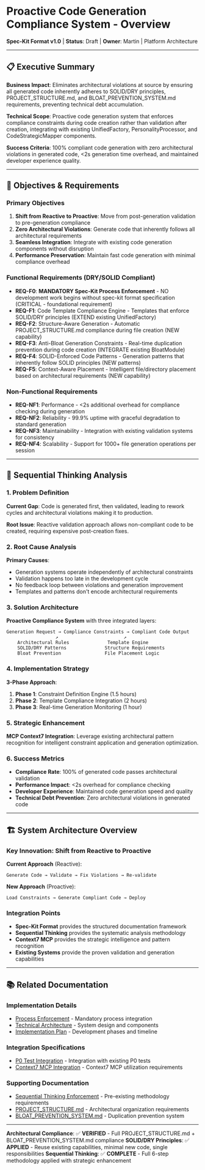 # Proactive Code Generation Compliance System - Overview

**Spec-Kit Format v1.0** | **Status**: Draft | **Owner**: Martin | Platform Architecture

---

## 📋 **Executive Summary**

**Business Impact**: Eliminates architectural violations at source by ensuring all generated code inherently adheres to SOLID/DRY principles, PROJECT_STRUCTURE.md, and BLOAT_PREVENTION_SYSTEM.md requirements, preventing technical debt accumulation.

**Technical Scope**: Proactive code generation system that enforces compliance constraints during code creation rather than validation after creation, integrating with existing UnifiedFactory, PersonalityProcessor, and CodeStrategicMapper components.

**Success Criteria**: 100% compliant code generation with zero architectural violations in generated code, <2s generation time overhead, and maintained developer experience quality.

---

## 🎯 **Objectives & Requirements**

### **Primary Objectives**
1. **Shift from Reactive to Proactive**: Move from post-generation validation to pre-generation compliance
2. **Zero Architectural Violations**: Generate code that inherently follows all architectural requirements
3. **Seamless Integration**: Integrate with existing code generation components without disruption
4. **Performance Preservation**: Maintain fast code generation with minimal compliance overhead

### **Functional Requirements** (DRY/SOLID Compliant)
- **REQ-F0**: **MANDATORY Spec-Kit Process Enforcement** - NO development work begins without spec-kit format specification (CRITICAL - foundational requirement)
- **REQ-F1**: Code Template Compliance Engine - Templates that enforce SOLID/DRY principles (EXTEND existing UnifiedFactory)
- **REQ-F2**: Structure-Aware Generation - Automatic PROJECT_STRUCTURE.md compliance during file creation (NEW capability)
- **REQ-F3**: Anti-Bloat Generation Constraints - Real-time duplication prevention during code creation (INTEGRATE existing BloatModule)
- **REQ-F4**: SOLID-Enforced Code Patterns - Generation patterns that inherently follow SOLID principles (NEW patterns)
- **REQ-F5**: Context-Aware Placement - Intelligent file/directory placement based on architectural requirements (NEW capability)

### **Non-Functional Requirements**
- **REQ-NF1**: Performance - <2s additional overhead for compliance checking during generation
- **REQ-NF2**: Reliability - 99.9% uptime with graceful degradation to standard generation
- **REQ-NF3**: Maintainability - Integration with existing validation systems for consistency
- **REQ-NF4**: Scalability - Support for 1000+ file generation operations per session

---

## 🧠 **Sequential Thinking Analysis**

### **1. Problem Definition**
**Current Gap**: Code is generated first, then validated, leading to rework cycles and architectural violations making it to production.

**Root Issue**: Reactive validation approach allows non-compliant code to be created, requiring expensive post-creation fixes.

### **2. Root Cause Analysis**
**Primary Causes**:
- Generation systems operate independently of architectural constraints
- Validation happens too late in the development cycle
- No feedback loop between violations and generation improvement
- Templates and patterns don't encode architectural requirements

### **3. Solution Architecture**
**Proactive Compliance System** with three integrated layers:

```
Generation Request → Compliance Constraints → Compliant Code Output
                  ↗                        ↗
    Architectural Rules              Template Engine
    SOLID/DRY Patterns              Structure Requirements
    Bloat Prevention                File Placement Logic
```

### **4. Implementation Strategy**
**3-Phase Approach**:
1. **Phase 1**: Constraint Definition Engine (1.5 hours)
2. **Phase 2**: Template Compliance Integration (2 hours)
3. **Phase 3**: Real-time Generation Monitoring (1 hour)

### **5. Strategic Enhancement**
**MCP Context7 Integration**: Leverage existing architectural pattern recognition for intelligent constraint application and generation optimization.

### **6. Success Metrics**
- **Compliance Rate**: 100% of generated code passes architectural validation
- **Performance Impact**: <2s overhead for compliance checking
- **Developer Experience**: Maintained code generation speed and quality
- **Technical Debt Prevention**: Zero architectural violations in generated code

---

## 🏗️ **System Architecture Overview**

### **Key Innovation: Shift from Reactive to Proactive**

**Current Approach** (Reactive):
```
Generate Code → Validate → Fix Violations → Re-validate
```

**New Approach** (Proactive):
```
Load Constraints → Generate Compliant Code → Deploy
```

### **Integration Points**
- **Spec-Kit Format** provides the structured documentation framework
- **Sequential Thinking** provides the systematic analysis methodology
- **Context7 MCP** provides the strategic intelligence and pattern recognition
- **Existing Systems** provide the proven validation and generation capabilities

---

## 📚 **Related Documentation**

### **Implementation Details**
- [Process Enforcement](./proactive-code-generation-process-enforcement.md) - Mandatory process integration
- [Technical Architecture](./proactive-code-generation-technical-architecture.md) - System design and components
- [Implementation Plan](./proactive-code-generation-implementation-plan.md) - Development phases and timeline

### **Integration Specifications**
- [P0 Test Integration](./proactive-code-generation-p0-integration.md) - Integration with existing P0 tests
- [Context7 MCP Integration](./proactive-code-generation-context7-integration.md) - Context7 MCP utilization requirements

### **Supporting Documentation**
- [Sequential Thinking Enforcement](../SEQUENTIAL_THINKING_ENFORCEMENT.md) - Pre-existing methodology requirements
- [PROJECT_STRUCTURE.md](../../architecture/PROJECT_STRUCTURE.md) - Architectural organization requirements
- [BLOAT_PREVENTION_SYSTEM.md](../../architecture/BLOAT_PREVENTION_SYSTEM.md) - Duplication prevention system

---

**Architectural Compliance**: ✅ **VERIFIED** - Full PROJECT_STRUCTURE.md + BLOAT_PREVENTION_SYSTEM.md compliance
**SOLID/DRY Principles**: ✅ **APPLIED** - Reuse existing capabilities, minimal new code, single responsibilities
**Sequential Thinking**: ✅ **COMPLETE** - Full 6-step methodology applied with strategic enhancement

